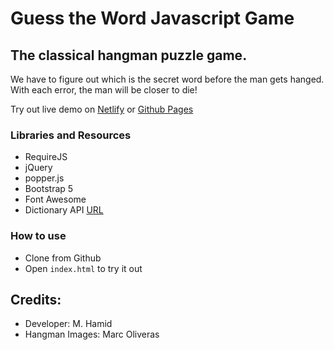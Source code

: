 # Guess the Word Javascript Game

## The classical hangman puzzle game.

We have to figure out which is the secret word before the man gets hanged. With each error, the man will be closer to die!

Try out live demo on [Netlify](https://whatword.netlify.app/) or [Github Pages](https://HamidByte.github.io/Guess-the-Word-Javascript-Game/)

### Libraries and Resources

- RequireJS
- jQuery
- popper.js
- Bootstrap 5
- Font Awesome
- Dictionary API [URL](https://dictionaryapi.dev/)

### How to use

- Clone from Github
- Open `index.html` to try it out

## Credits:

- Developer: M. Hamid
- Hangman Images: Marc Oliveras
